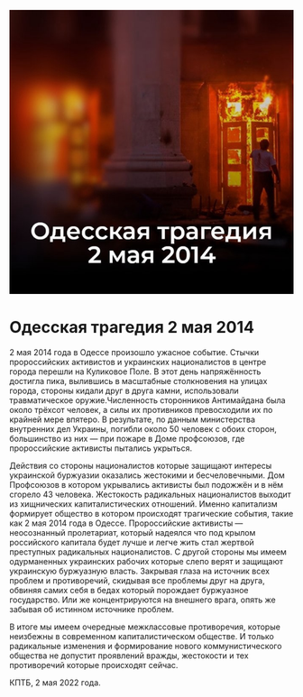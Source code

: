 ![Одесская трагедия 2 мая 2014](/img/posts/02-05-2022.jpg)

# Одесская трагедия 2 мая 2014

2 мая 2014 года в Одессе произошло ужасное событие. Стычки пророссийских активистов и украинских националистов в центре города перешли на Куликовое Поле. В этот день напряжённость достигла пика, вылившись в масштабные столкновения на улицах города, стороны кидали друг в друга камни, использовали травматическое оружие.Численность сторонников Антимайдана была около трёхсот человек, а силы их противников превосходили их по крайней мере впятеро. В результате, по данным министерства внутренних дел Украины, погибли около 50 человек с обоих сторон, большинство из них — при пожаре в Доме профсоюзов, где пророссийские активисты пытались укрыться.

Действия со стороны националистов которые защищают интересы украинской буржуазии оказались жестокими и бесчеловечными. Дом Профсоюзов в котором укрывались активисты был подожжён и в нём сгорело 43 человека. Жестокость радикальных националистов выходит из хищнических капиталистических отношений. Именно капитализм формирует общество в котором происходят трагические события, такие как 2 мая 2014 года в Одессе. Пророссийские активисты — неосознанный пролетариат, который надеялся что под крылом российского капитала будет лучше и легче жить стал жертвой преступных радикальных националистов. С другой стороны мы имеем одурманенных украинских рабочих которые слепо верят и защищают украинскую буржуазную власть. Закрывая глаза на источник всех проблем и противоречий, скидывая все проблемы друг на друга, обвиняя самих себя в бедах который порождает буржуазное государство. Или же концентрируются на внешнего врага, опять же забывая об истинном источнике проблем.

В итоге мы имеем очередные межклассовые противоречия, которые неизбежны в современном капиталистическом обществе. И только радикальные изменения и формирование нового коммунистического общества не допустит проявлений вражды, жестокости и тех противоречий которые происходят сейчас.

КПТБ, 2 мая 2022 года.
